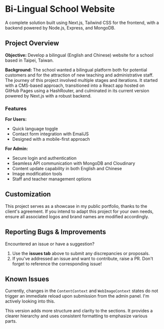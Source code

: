 # Bi-Lingual School Website

A complete solution built using Next.js, Tailwind CSS for the frontend, with a backend powered by Node.js, Express, and MongoDB.

## Project Overview

**Objective:** Develop a bilingual (English and Chinese) website for a school based in Taipei, Taiwan.

**Background:** The school wanted a bilingual platform both for potential customers and for the attraction of new teaching and administrative staff. The journey of this project involved multiple stages and iterations. It started with a CMS-based approach, transitioned into a React app hosted on GitHub Pages using a HashRouter, and culminated in its current version powered by Next.js with a robust backend.

### Features

**For Users:**

- Quick language toggle
- Contact form integration with EmailJS
- Designed with a mobile-first approach

**For Admin:**

- Secure login and authentication
- Seamless API communication with MongoDB and Cloudinary
- Content update capability in both English and Chinese
- Image modification tools
- Staff and teacher management options

## Customization

This project serves as a showcase in my public portfolio, thanks to the client's agreement. If you intend to adapt this project for your own needs, ensure all associated logos and brand names are modified accordingly.

## Reporting Bugs & Improvements

Encountered an issue or have a suggestion?

1. Use the **issues tab** above to submit any discrepancies or proposals.
2. If you've addressed an issue and want to contribute, raise a PR. Don't forget to reference the corresponding issue!

## Known Issues

Currently, changes in the `ContentContext` and `WebImageContext` states do not trigger an immediate reload upon submission from the admin panel. I'm actively looking into this.

This version adds more structure and clarity to the sections. It provides a clearer hierarchy and uses consistent formatting to emphasize various parts.
